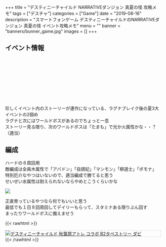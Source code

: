 +++
title = "デスティニーチャイルド NARRATIVEダンジョン 真夏の怪 攻略メモ"
tags = ["デスチャ"]
categories = ["Game"]
date = "2019-08-16"
description = "スマートフォンゲーム デスティニーチャイルドのNARRATIVEダンジョン 真夏の怪 イベント攻略メモ"
menu = ""
banner = "banners/bunner_game.jpg"
images = []
+++

<!--more-->

## イベント情報
<div class="iframely-embed"><div class="iframely-responsive" style="height: 140px; padding-bottom: 0;"><a href="http://destiny-child-blog.line.me/archives/19992386.html" data-iframely-url="//cdn.iframe.ly/MUwncvI?iframe=card-small"></a></div></div><script async src="//cdn.iframe.ly/embed.js" charset="utf-8"></script>  

珍しくイベント内のストーリーが連作になっている、ラグナブレイク後の夏3大イベントの2個め  
ラグナと次にはワールドボスがあるのでちょっと一息  
ストーリー見る限り、次のワールドボスは「たまも」で光か火属性かな・・？（適当）  

## 編成
ハードの８周回用  
敵編成は全員木属性で「アバドン」「自請妃」「マンモン」「柳道士」「ポモナ」  
特別厄介なやつはいないので、適当編成で勝てると思う  
せいぜい水属性は耐えられないならやめとこうくらいかな  

<img src="/images/2019/destiny-child-nd08/descha-1.png" />  

正直育っているやつなら何でもいいと思う  
最低でも１日８回周回してデイリーもらって、スタミナある限りぶん回す  
まったりワールドボスに備えませう  

{{< rawhtml >}}
<div style="border: dashed 1px #ccc;">
<a href="http://www.amazon.co.jp/exec/obidos/ASIN/B07H3319GX/sinokyoufu-22/ref=nosim/" name="amazletlink" target="_blank"><img src="https://images-fe.ssl-images-amazon.com/images/I/51MxXwUpZWL._SL160_.jpg" alt="デスティニーチャイルド 秋葉原アトレ コラボ B2タペストリー ダビ" style="border: none;" /></a>
</div>
{{< /rawhtml >}}
